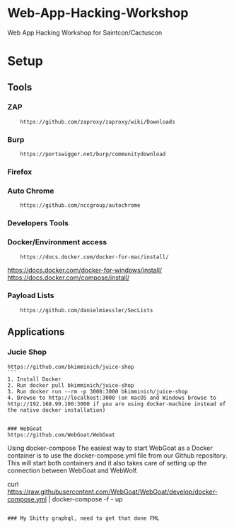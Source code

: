 # Web-App-Hacking-Workshop
Web App Hacking Workshop for Saintcon/Cactuscon



# Setup
## Tools
### ZAP
		https://github.com/zaproxy/zaproxy/wiki/Downloads
### Burp
		https://portswigger.net/burp/communitydownload
### Firefox
### Auto Chrome
		https://github.com/nccgroup/autochrome
### Developers Tools
### Docker/Environment access
		https://docs.docker.com/docker-for-mac/install/
https://docs.docker.com/docker-for-windows/install/
https://docs.docker.com/compose/install/
		
### Payload Lists
		https://github.com/danielmiessler/SecLists
## Applications 		
### Jucie Shop
	https://github.com/bkimminich/juice-shop
	```
	1. Install Docker
	2. Run docker pull bkimminich/juice-shop
	3. Run docker run --rm -p 3000:3000 bkimminich/juice-shop
	4. Browse to http://localhost:3000 (on macOS and Windows browse to http://192.168.99.100:3000 if you are using docker-machine instead of the native docker installation)
```
	
### WebGoat 
https://github.com/WebGoat/WebGoat
```
Using docker-compose
The easiest way to start WebGoat as a Docker container is to use the docker-compose.yml file from our Github repository. This will start both containers and it also takes care of setting up the connection between WebGoat and WebWolf.

curl https://raw.githubusercontent.com/WebGoat/WebGoat/develop/docker-compose.yml | docker-compose -f - up
```

### My Shitty graphql, need to get that done FML

